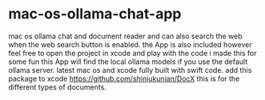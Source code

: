 # mac-os-ollama-chat-app
mac os ollama chat and document reader and can also search the web when the web search button is enabled.
the App is also included however feel free to open the project in xcode and play  with the code i made this for some fun this App will find the local ollama models if you use the default ollama server. latest mac os and xcode fully built with swift code.
add this package to xcode https://github.com/shinjukunian/DocX this is for the different types of documents.
